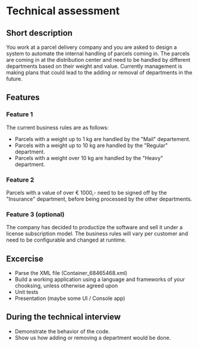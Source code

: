 # Technical assessment

## Short description
You work at a parcel delivery company and you are asked to design a system to automate the internal handling of parcels coming in. 
The parcels are coming in at the distribution center and need to be handled by different departments based on their weight and value.
Currently management is making plans that could lead to the adding or removal of departments in the future.

## Features

### Feature 1
The current business rules are as follows:
- Parcels with a weight up to 1 kg are handled by the "Mail" departement.
- Parcels with a weight up to 10 kg are handled by the "Regular" department.
- Parcels with a weight over 10 kg are handled by the "Heavy" department.

### Feature 2
Parcels with a value of over € 1000,- need to be signed off by the "Insurance" department, before being processed by the other departments.

### Feature 3 (optional)
The company has decided to productize the software and sell it under a license subscription model. The business rules will vary per customer and need to be configurable and changed at runtime.

## Excercise
- Parse the XML file (Container_68465468.xml)
- Build a working application using a language and frameworks of your chooksing, unless otherwise agreed upon
- Unit tests
- Presentation (maybe some UI / Console app)

## During the technical interview
- Demonstrate the behavior of the code.
- Show us how adding or removing a department would be done.

